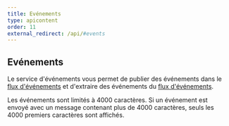 ```yaml
---
title: Evénements
type: apicontent
order: 11
external_redirect: /api/#events
---
```


## Evénements
Le service d'événements vous permet de publier des événements dans le [flux d'événements](/graphing/event_stream) et d'extraire des événements du [flux d'événements](/graphing/event_stream).

Les événements sont limités à 4000 caractères. Si un événement est envoyé avec un message contenant plus de 4000 caractères, seuls les 4000 premiers caractères sont affichés.